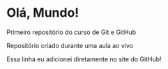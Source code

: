 # Olá, Mundo!
 Primeiro repositório do curso de Git e GitHub

 Repositório criado durante uma aula ao vivo
 
Essa linha eu adicionei diretamente no site do GitHub!
